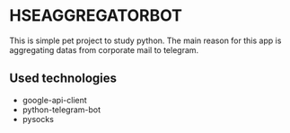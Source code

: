 # HSEAGGREGATORBOT
This is simple pet project to study python. The main reason for this app is aggregating datas from corporate mail to telegram.

## Used technologies
- google-api-client
- python-telegram-bot
- pysocks